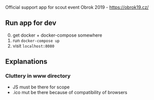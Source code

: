 Official support app for scout event Obrok 2019 - https://obrok19.cz/


## Run app for dev

0) get docker + docker-compose somewhere
1) run `docker-compose up`
2) visit `localhost:8080`

## Explanations

### Cluttery in www directory

 - JS must be there for scope
 - .ico mut be there because of compatibility of browsers
